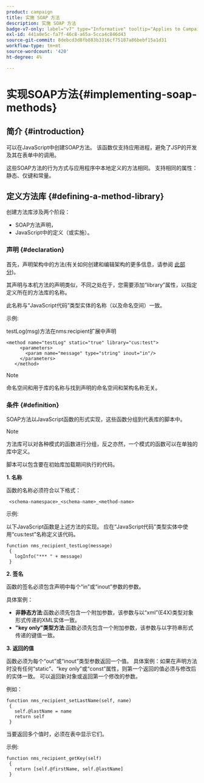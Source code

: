 ```yaml
---
product: campaign
title: 实施 SOAP 方法
description: 实施 SOAP 方法
badge-v7-only: label="v7" type="Informative" tooltip="Applies to Campaign Classic v7 only"
exl-id: 441a0e5c-fa7f-46c8-a65a-5cca4c846d43
source-git-commit: 8debcd3d8fb883b3316cf75187a86bebf15a1d31
workflow-type: tm+mt
source-wordcount: '420'
ht-degree: 4%

---
```


# 实现SOAP方法{#implementing-soap-methods}



## 简介 {#introduction}

可以在JavaScript中创建SOAP方法。 该函数仅支持应用进程，避免了JSP的开发及其在表单中的调用。

这些SOAP方法的行为方式与应用程序中本地定义的方法相同。 支持相同的属性：静态、仅键和常量。

## 定义方法库 {#defining-a-method-library}

创建方法库涉及两个阶段：

* SOAP方法声明，
* JavaScript中的定义（或实施）。

### 声明 {#declaration}

首先，声明架构中的方法(有关如何创建和编辑架构的更多信息，请参阅 [此部分](../../configuration/using/about-schema-edition.md))。

其声明与本机方法的声明类似，不同之处在于，您需要添加“library”属性，以指定定义所在的方法库的名称。

此名称与“JavaScript代码”类型实体的名称（以及命名空间）一致。

示例:

testLog(msg)方法在nms:recipient扩展中声明

```
<method name="testLog" static="true" library="cus:test">
     <parameters>
       <param name="message" type="string" inout="in"/>
     </parameters>
   </method>
```

>[!NOTE]
>
>命名空间和用于库的名称与找到声明的命名空间和架构名称无关。

### 条件 {#definition}

SOAP方法以JavaScript函数的形式实现，这些函数分组到代表库的脚本中。

>[!NOTE]
>
>方法库可以对各种模式的函数进行分组，反之亦然，一个模式的函数可以在单独的库中定义。

脚本可以包含要在初始库加载期间执行的代码。

**1. 名称**

函数的名称必须符合以下格式：

```
 <schema-namespace>_<schema-name>_<method-name>
```

示例:

以下JavaScript函数是上述方法的实现。 应在“JavaScript代码”类型实体中使用“cus:test”名称定义该代码。

```
function nms_recipient_testLog(message)
 {
   logInfo("*** " + message)
 }
```

**2. 签名**

函数的签名必须包含声明中每个“in”或“inout”参数的参数。

具体案例：

* **非静态方法**:函数必须先包含一个附加参数，该参数与以“xml”(E4X)类型对象形式传递的XML实体一致。
* **&quot;key only&quot;类型方法**:函数必须先包含一个附加参数，该参数与以字符串形式传递的键值一致。

**3. 返回的值**

函数必须为每个“out”或“inout”类型参数返回一个值。 具体案例：如果在声明方法时没有任何“static”、“key only”或“const”属性，则第一个返回的值必须与修改后的实体一致。 可以返回新对象或返回第一个修改的参数。

例如：

```
function nms_recipient_setLastName(self, name)
 {
   self.@lastName = name
   return self
 }
```

当要返回多个值时，必须在表中显示它们。

示例:

```
function nms_recipient_getKey(self)
 {
   return [self.@firstName, self.@lastName]
 }
```
